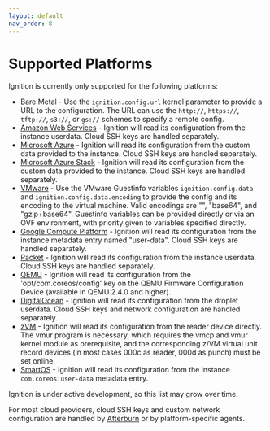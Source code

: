 ```yaml
---
layout: default
nav_order: 8
---
```


# Supported Platforms

Ignition is currently only supported for the following platforms:

* Bare Metal - Use the `ignition.config.url` kernel parameter to provide a URL to the configuration. The URL can use the `http://`, `https://`, `tftp://`, `s3://`, or `gs://` schemes to specify a remote config.
* [Amazon Web Services] - Ignition will read its configuration from the instance userdata. Cloud SSH keys are handled separately.
* [Microsoft Azure] - Ignition will read its configuration from the custom data provided to the instance. Cloud SSH keys are handled separately.
* [Microsoft Azure Stack] - Ignition will read its configuration from the custom data provided to the instance. Cloud SSH keys are handled separately.
* [VMware] - Use the VMware Guestinfo variables `ignition.config.data` and `ignition.config.data.encoding` to provide the config and its encoding to the virtual machine. Valid encodings are "", "base64", and "gzip+base64". Guestinfo variables can be provided directly or via an OVF environment, with priority given to variables specified directly.
* [Google Compute Platform] - Ignition will read its configuration from the instance metadata entry named "user-data". Cloud SSH keys are handled separately.
* [Packet] - Ignition will read its configuration from the instance userdata. Cloud SSH keys are handled separately.
* [QEMU] - Ignition will read its configuration from the 'opt/com.coreos/config' key on the QEMU Firmware Configuration Device (available in QEMU 2.4.0 and higher).
* [DigitalOcean] - Ignition will read its configuration from the droplet userdata. Cloud SSH keys and network configuration are handled separately.
* [zVM] - Ignition will read its configuration from the reader device directly. The vmur program is necessary, which requires the vmcp and vmur kernel module as prerequisite, and the corresponding z/VM virtual unit record devices (in most cases 000c as reader, 000d as punch) must be set online.
* [SmartOS] - Ignition will read its configuration from the instance `com.coreos:user-data` metadata entry.

Ignition is under active development, so this list may grow over time.

For most cloud providers, cloud SSH keys and custom network configuration are handled by [Afterburn] or by platform-specific agents.

[Amazon Web Services]: https://aws.amazon.com/ec2/
[Microsoft Azure]: https://azure.microsoft.com/en-us/services/virtual-machines/
[Microsoft Azure Stack]: https://azure.microsoft.com/en-us/overview/azure-stack/
[VMware]: https://www.vmware.com/
[Google Compute Platform]: https://cloud.google.com/compute
[Packet]: https://www.packet.com/cloud/
[QEMU]: https://www.qemu.org/
[DigitalOcean]: https://www.digitalocean.com/products/droplets/
[zVM]: http://www.vm.ibm.com/overview/
[SmartOS]: https://www.joyent.com/smartos

[Afterburn]: https://github.com/coreos/afterburn
